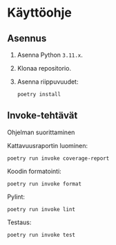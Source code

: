 # Käyttöohje

## Asennus

1. Asenna Python `3.11.x`.
2. Klonaa repositorio.
3. Asenna riippuvuudet:

    ```shell
    poetry install
    ```

## Invoke-tehtävät

Ohjelman suorittaminen

Kattavuusraportin luominen:

```shell
poetry run invoke coverage-report
```

Koodin formatointi:

```shell
poetry run invoke format
```

Pylint:

```shell
poetry run invoke lint
```

Testaus:

```shell
poetry run invoke test
```
